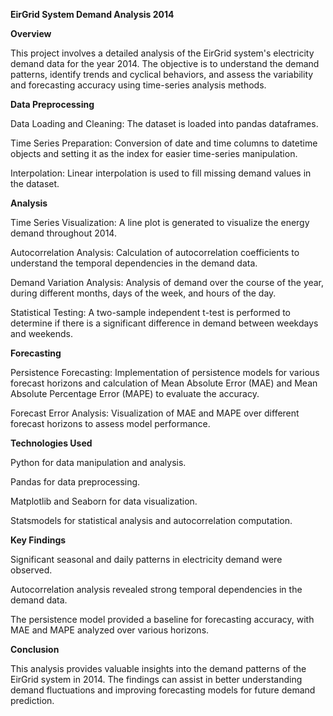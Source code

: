 **EirGrid System Demand Analysis 2014**

**Overview**

This project involves a detailed analysis of the EirGrid system's electricity demand data for the year 2014. The objective is to understand the demand patterns, identify trends and cyclical behaviors, and assess the variability and forecasting accuracy using time-series analysis methods.

**Data Preprocessing**

Data Loading and Cleaning: The dataset is loaded into pandas dataframes.

Time Series Preparation: Conversion of date and time columns to datetime objects and setting it as the index for easier time-series manipulation.

Interpolation: Linear interpolation is used to fill missing demand values in the dataset.

**Analysis**

Time Series Visualization: A line plot is generated to visualize the energy demand throughout 2014.

Autocorrelation Analysis: Calculation of autocorrelation coefficients to understand the temporal dependencies in the demand data.

Demand Variation Analysis: Analysis of demand over the course of the year, during different months, days of the week, and hours of the day.

Statistical Testing: A two-sample independent t-test is performed to determine if there is a significant difference in demand between weekdays and weekends.

**Forecasting**

Persistence Forecasting: Implementation of persistence models for various forecast horizons and calculation of Mean Absolute Error (MAE) and Mean Absolute Percentage Error (MAPE) to evaluate the accuracy.

Forecast Error Analysis: Visualization of MAE and MAPE over different forecast horizons to assess model performance.

**Technologies Used**

Python for data manipulation and analysis.

Pandas for data preprocessing.

Matplotlib and Seaborn for data visualization.

Statsmodels for statistical analysis and autocorrelation computation.

**Key Findings**

Significant seasonal and daily patterns in electricity demand were observed.

Autocorrelation analysis revealed strong temporal dependencies in the demand data.

The persistence model provided a baseline for forecasting accuracy, with MAE and MAPE analyzed over various horizons.

**Conclusion**

This analysis provides valuable insights into the demand patterns of the EirGrid system in 2014. The findings can assist in better understanding demand fluctuations and improving forecasting models for future demand prediction.